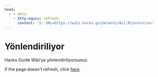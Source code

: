 ```yaml
---
head:
  - - meta
    - http-equiv: refresh
      content: '5; URL=https://wiki.hacks.guide/wiki/Wii:Riivolution'
---
```


# Yönlendiriliyor

Hacks Guide Wiki'ye yönlendiriliyorsunuz.

If the page doesn't refresh, click [here](https://wiki.hacks.guide/wiki/Wii:Riivolution).
